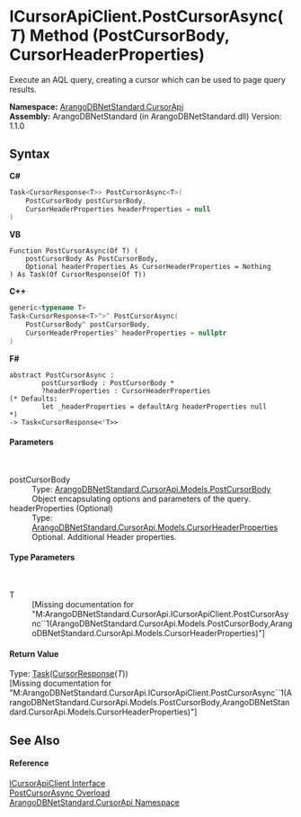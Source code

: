 # ICursorApiClient.PostCursorAsync(*T*) Method (PostCursorBody, CursorHeaderProperties)
 

Execute an AQL query, creating a cursor which can be used to page query results.

**Namespace:**&nbsp;<a href="07594271-f588-4e19-bc70-abde35f2665a">ArangoDBNetStandard.CursorApi</a><br />**Assembly:**&nbsp;ArangoDBNetStandard (in ArangoDBNetStandard.dll) Version: 1.1.0

## Syntax

**C#**<br />
``` C#
Task<CursorResponse<T>> PostCursorAsync<T>(
	PostCursorBody postCursorBody,
	CursorHeaderProperties headerProperties = null
)

```

**VB**<br />
``` VB
Function PostCursorAsync(Of T) ( 
	postCursorBody As PostCursorBody,
	Optional headerProperties As CursorHeaderProperties = Nothing
) As Task(Of CursorResponse(Of T))
```

**C++**<br />
``` C++
generic<typename T>
Task<CursorResponse<T>^>^ PostCursorAsync(
	PostCursorBody^ postCursorBody, 
	CursorHeaderProperties^ headerProperties = nullptr
)
```

**F#**<br />
``` F#
abstract PostCursorAsync : 
        postCursorBody : PostCursorBody * 
        ?headerProperties : CursorHeaderProperties 
(* Defaults:
        let _headerProperties = defaultArg headerProperties null
*)
-> Task<CursorResponse<'T>> 

```


#### Parameters
&nbsp;<dl><dt>postCursorBody</dt><dd>Type: <a href="fa0e28c9-a128-2d72-78ca-45c18b0e8efe">ArangoDBNetStandard.CursorApi.Models.PostCursorBody</a><br />Object encapsulating options and parameters of the query.</dd><dt>headerProperties (Optional)</dt><dd>Type: <a href="6c7cf322-cc0c-1554-c34d-1fd1317dd1fe">ArangoDBNetStandard.CursorApi.Models.CursorHeaderProperties</a><br />Optional. Additional Header properties.</dd></dl>

#### Type Parameters
&nbsp;<dl><dt>T</dt><dd>\[Missing <typeparam name="T"/> documentation for "M:ArangoDBNetStandard.CursorApi.ICursorApiClient.PostCursorAsync``1(ArangoDBNetStandard.CursorApi.Models.PostCursorBody,ArangoDBNetStandard.CursorApi.Models.CursorHeaderProperties)"\]</dd></dl>

#### Return Value
Type: <a href="https://docs.microsoft.com/dotnet/api/system.threading.tasks.task-1" target="_blank" rel="noopener noreferrer">Task</a>(<a href="ec7c9eef-883a-0a35-8871-b504b0ab7d85">CursorResponse</a>(*T*))<br />\[Missing <returns> documentation for "M:ArangoDBNetStandard.CursorApi.ICursorApiClient.PostCursorAsync``1(ArangoDBNetStandard.CursorApi.Models.PostCursorBody,ArangoDBNetStandard.CursorApi.Models.CursorHeaderProperties)"\]

## See Also


#### Reference
<a href="f00f9b51-4bec-995b-0cb0-b91142c0ceab">ICursorApiClient Interface</a><br /><a href="e56977cc-b628-d085-56af-c4ec5803c4fe">PostCursorAsync Overload</a><br /><a href="07594271-f588-4e19-bc70-abde35f2665a">ArangoDBNetStandard.CursorApi Namespace</a><br />